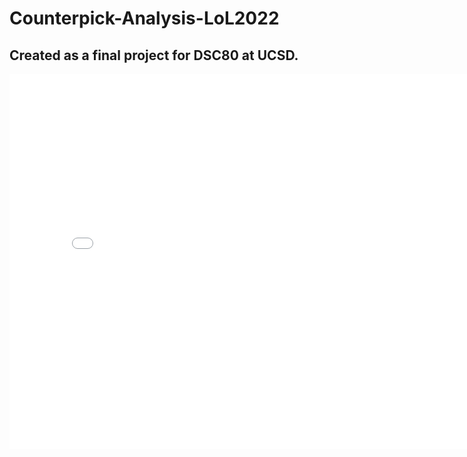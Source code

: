 # Counterpick-Analysis-LoL2022
Created as a final project for DSC80 at UCSD.
---
<iframe
  src="assets/EDA1.html"
  width="800"
  height="600"
  frameborder="0"
></iframe>
